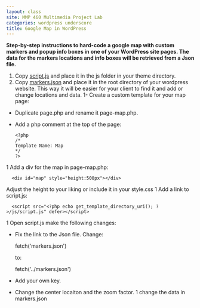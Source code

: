 ```yaml
---
layout: class
site: MMP 460 Multimedia Project Lab
categories: wordpress underscore
title: Google Map in WordPress
---
```


**Step-by-step instructions to hard-code a google map with custom markers and popup info boxes in one of your WordPress site pages. The data for the markers locations and info boxes will be retrieved from a Json file.**

1. Copy [script.js](https://github.com/revitalk/google-maps-api-template) and place it in the js folder in your theme directory.
1. Copy [markers.json](https://github.com/revitalk/google-maps-api-template) and place it in the root directory of your wordpress website. This way it will be easier for your client to find it and add or change locations and data.
1- Create a custom template for your map page: 
  - Duplicate page.php and rename it page-map.php. 
  - Add a php comment at the top of the page:
  
        <?php
        /*
        Template Name: Map
        */
        ?>
      
1 Add a div for the map in page-map.php:

      <div id="map" style="height:500px"></div>
    
  Adjust the height to your liking or include it in your style.css
1 Add a link to script.js:

      <script src="<?php echo get_template_directory_uri(); ?>/js/script.js" defer></script>

1 Open script.js make the following changes:
  
  - Fix the link to the Json file. Change:
  
      fetch('markers.json') 
  
    to:
  
      fetch('../markers.json')
      
  - Add your own key.	
  - Change the center locaiton and the zoom factor. 
1 change the data in markers.json
